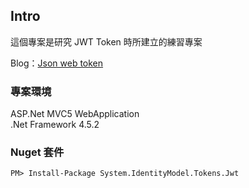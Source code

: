 ## Intro

這個專案是研究 JWT Token 時所建立的練習專案  

Blog：[Json web token](https://partypeopleland.github.io/artblog/2019/11/04/Json-web-token/)

### 專案環境

ASP.Net MVC5 WebApplication  
.Net Framework 4.5.2  

### Nuget 套件

```
PM> Install-Package System.IdentityModel.Tokens.Jwt
```
